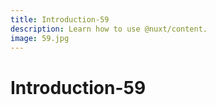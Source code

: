 ```yaml
---
title: Introduction-59
description: Learn how to use @nuxt/content.
image: 59.jpg
---
```


# Introduction-59

<article-image name="59.jpg" alt="サンプル画像"></article-image>
